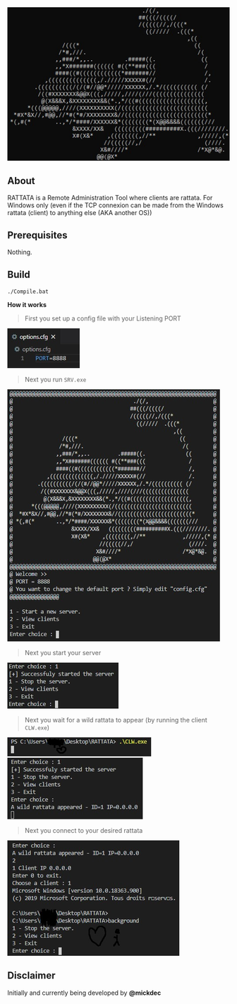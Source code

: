 <div align="center">
<img src="READMERES/RATTATA.jpg">
</div>

About
-----

RATTATA is a Remote Administration Tool where clients are rattata.
For Windows only (even if the TCP connexion can be made from the Windows rattata (client) to anything else (AKA another OS))

Prerequisites
-------------
Nothing.

Build
-----------------
```
./Compile.bat
```

**How it works**

>First you set up a config file with your Listening PORT
<img src="READMERES/LPORT.jpg">

>Next you run `SRV.exe`
<img src="READMERES/RUN.jpg">

>Next you start your server
<img src="READMERES/SERVER.jpg">

>Next you wait for a wild rattata to appear (by running the client `CLW.exe`)
<img src="READMERES/CLW.jpg">
<img src="READMERES/CONN.jpg">

>Next you connect to your desired rattata
<img src="READMERES/CONWITHONENISRESERVED.jpg">

Disclaimer
----------------------
Initially and currently being developed by **@mickdec**